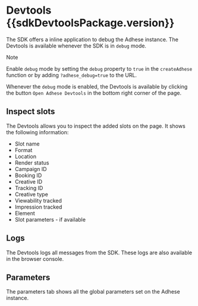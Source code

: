 <script setup>
import sdkDevtoolsPackage from '../../packages/sdk-devtools/package.json';
</script>

# Devtools <Badge>{{sdkDevtoolsPackage.version}}</Badge>

The SDK offers a inline application to debug the Adhese instance. The Devtools is available whenever the SDK is in
`debug` mode.

> [!NOTE]
> Enable `debug` mode by setting the `debug` property to `true` in the `createAdhese` function or by adding
> `?adhese_debug=true` to the URL.

Whenever the `debug` mode is enabled, the Devtools is available by clicking the button `Open Adhese Devtools` in the
bottom right corner of the page.

## Inspect slots
The Devtools allows you to inspect the added slots on the page. It shows the following information:
- Slot name
- Format
- Location
- Render status
- Campaign ID
- Booking ID
- Creative ID
- Tracking ID
- Creative type
- Viewability tracked
- Impression tracked
- Element
- Slot parameters - if available

## Logs
The Devtools logs all messages from the SDK. These logs are also available in the browser console.

## Parameters
The parameters tab shows all the global parameters set on the Adhese instance.
